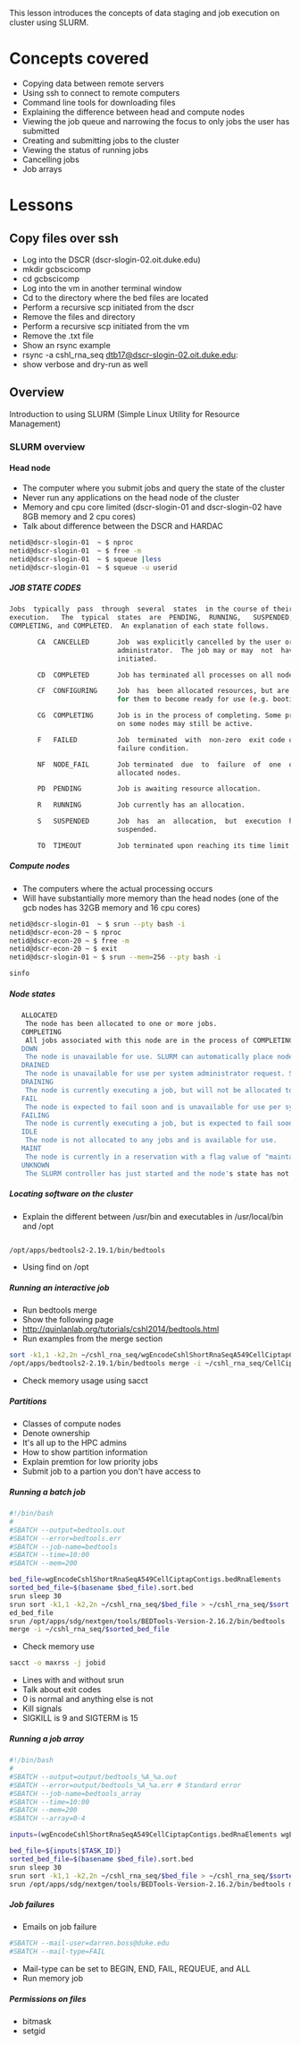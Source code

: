 This lesson introduces the concepts of data staging and job execution on cluster using SLURM.
# Concepts covered

* Copying data between remote servers
* Using ssh to connect to remote computers
* Command line tools for downloading files
* Explaining the difference between head and compute nodes
* Viewing the job queue and narrowing the focus to only jobs the user has submitted
* Creating and submitting jobs to the cluster
* Viewing the status of running jobs
* Cancelling jobs
* Job arrays

# Lessons

## Copy files over ssh

* Log into the DSCR (dscr-slogin-02.oit.duke.edu)
* mkdir gcbscicomp
* cd gcbscicomp
* Log into the vm in another terminal window
* Cd to the directory where the bed files are located
* Perform a recursive scp initiated from the dscr
* Remove the files and directory
* Perform a recursive scp initiated from the vm
* Remove the .txt file
* Show an rsync example
* rsync -a cshl_rna_seq dtb17@dscr-slogin-02.oit.duke.edu:
* show verbose and dry-run as well

## Overview
Introduction to using SLURM (Simple Linux Utility for Resource Management)

### SLURM overview

#### Head node

* The computer where you submit jobs and query the state of the cluster
* Never run any applications on the head node of the cluster
* Memory and cpu core limited (dscr-slogin-01 and dscr-slogin-02 have 8GB memory and 2 cpu cores)
* Talk about difference between the DSCR and HARDAC

```bash
netid@dscr-slogin-01  ~ $ nproc
netid@dscr-slogin-01  ~ $ free -m
netid@dscr-slogin-01  ~ $ squeue |less
netid@dscr-slogin-01  ~ $ squeue -u userid
```
##### JOB STATE CODES
```bash
Jobs  typically  pass  through  several  states  in the course of their
execution.   The  typical  states  are  PENDING,  RUNNING,   SUSPENDED,
COMPLETING, and COMPLETED.  An explanation of each state follows.

       CA  CANCELLED       Job  was explicitly cancelled by the user or system
                           administrator.  The job may or may  not  have  been
                           initiated.

       CD  COMPLETED       Job has terminated all processes on all nodes.

       CF  CONFIGURING     Job  has  been allocated resources, but are waiting
                           for them to become ready for use (e.g. booting).

       CG  COMPLETING      Job is in the process of completing. Some processes
                           on some nodes may still be active.

       F   FAILED          Job  terminated  with  non-zero  exit code or other
                           failure condition.

       NF  NODE_FAIL       Job terminated  due  to  failure  of  one  or  more
                           allocated nodes.

       PD  PENDING         Job is awaiting resource allocation.

       R   RUNNING         Job currently has an allocation.

       S   SUSPENDED       Job  has  an  allocation,  but  execution  has been
                           suspended.

       TO  TIMEOUT         Job terminated upon reaching its time limit.
```

##### Compute nodes

* The computers where the actual processing occurs
* Will have substantially more memory than the head nodes (one of the gcb nodes has 32GB memory and 16 cpu cores)

```bash
netid@dscr-slogin-01  ~ $ srun --pty bash -i
netid@dscr-econ-20 ~ $ nproc
netid@dscr-econ-20 ~ $ free -m
netid@dscr-econ-20 ~ $ exit
netid@dscr-slogin-01 ~ $ srun --mem=256 --pty bash -i
```
```bash
sinfo
```

##### Node states

```bash
   ALLOCATED
    The node has been allocated to one or more jobs. 
   COMPLETING
    All jobs associated with this node are in the process of COMPLETING. This node state will be removed when all of the job's processes have terminated and the SLURM epilog program (if any) has terminated. See the Epilog parameter description in the slurm.conf man page for more information. 
   DOWN
    The node is unavailable for use. SLURM can automatically place nodes in this state if some failure occurs. System administrators may also explicitly place nodes in this state. If a node resumes normal operation, SLURM can automatically return it to service. See the ReturnToService and SlurmdTimeout parameter descriptions in the slurm.conf(5) man page for more information. 
   DRAINED
    The node is unavailable for use per system administrator request. See the update node command in the scontrol(1) man page or the slurm.conf(5) man page for more information. 
   DRAINING
    The node is currently executing a job, but will not be allocated to additional jobs. The node state will be changed to state DRAINED when the last job on it completes. Nodes enter this state per system administrator request. See the update node command in the scontrol(1) man page or the slurm.conf(5) man page for more information. 
   FAIL
    The node is expected to fail soon and is unavailable for use per system administrator request. See the update node command in the scontrol(1) man page or the slurm.conf(5) man page for more information. 
   FAILING
    The node is currently executing a job, but is expected to fail soon and is unavailable for use per system administrator request. See the update node command in the scontrol(1) man page or the slurm.conf(5) man page for more information. 
   IDLE
    The node is not allocated to any jobs and is available for use. 
   MAINT
    The node is currently in a reservation with a flag value of "maintainence". 
   UNKNOWN
    The SLURM controller has just started and the node's state has not yet been determined. 
```

##### Locating software on the cluster

* Explain the different between /usr/bin and executables in /usr/local/bin and /opt

```bash

/opt/apps/bedtools2-2.19.1/bin/bedtools
```
* Using find on /opt
##### Running an interactive job
* Run bedtools merge
* Show the following page
* http://quinlanlab.org/tutorials/cshl2014/bedtools.html
* Run examples from the merge section
```bash
sort -k1,1 -k2,2n ~/cshl_rna_seq/wgEncodeCshlShortRnaSeqA549CellCiptapContigs.bedRnaElements > ~/cshl_rna_seq/CellCiptapContigs.sort.bed
/opt/apps/bedtools2-2.19.1/bin/bedtools merge -i ~/cshl_rna_seq/CellCiptapContigs.sort.bed 
```
* Check memory usage using sacct
##### Partitions

* Classes of compute nodes
* Denote ownership
* It's all up to the HPC admins
* How to show partition information
* Explain premtion for low priority jobs
* Submit job to a partion you don't have access to

##### Running a batch job
```bash
#!/bin/bash
#
#SBATCH --output=bedtools.out
#SBATCH --error=bedtools.err
#SBATCH --job-name=bedtools
#SBATCH --time=10:00
#SBATCH --mem=200

bed_file=wgEncodeCshlShortRnaSeqA549CellCiptapContigs.bedRnaElements
sorted_bed_file=$(basename $bed_file).sort.bed
srun sleep 30
srun sort -k1,1 -k2,2n ~/cshl_rna_seq/$bed_file > ~/cshl_rna_seq/$sort
ed_bed_file
srun /opt/apps/sdg/nextgen/tools/BEDTools-Version-2.16.2/bin/bedtools 
merge -i ~/cshl_rna_seq/$sorted_bed_file
```
* Check memory use
```bash
sacct -o maxrss -j jobid
```
* Lines with and without srun
* Talk about exit codes
* 0 is normal and anything else is not
* Kill signals
* SIGKILL is 9 and SIGTERM is 15
##### Running a job array
```bash
#!/bin/bash
#
#SBATCH --output=output/bedtools_%A_%a.out
#SBATCH --error=output/bedtools_%A_%a.err # Standard error
#SBATCH --job-name=bedtools_array
#SBATCH --time=10:00
#SBATCH --mem=200
#SBATCH --array=0-4

inputs=(wgEncodeCshlShortRnaSeqA549CellCiptapContigs.bedRnaElements wgEncodeCshlShortRnaSeqA549CellContigs.bedRnaElements wgEncodeCshlShortRnaSeqA549CytosolCiptapContigs.bedRnaElements wgEncodeCshlShortRnaSeqA549CytosolContigs.bedRnaElements wgEncodeCshlShortRnaSeqA549NucleusContigs.bedRnaElements)

bed_file=${inputs[$TASK_ID]}
sorted_bed_file=$(basename $bed_file).sort.bed
srun sleep 30
srun sort -k1,1 -k2,2n ~/cshl_rna_seq/$bed_file > ~/cshl_rna_seq/$sorted_bed_file
srun /opt/apps/sdg/nextgen/tools/BEDTools-Version-2.16.2/bin/bedtools merge -i ~/cshl_rna_seq/$sorted_bed_file
```
##### Job failures
* Emails on job failure
```bash
#SBATCH --mail-user=darren.boss@duke.edu
#SBATCH --mail-type=FAIL
```
* Mail-type can be set to BEGIN, END, FAIL, REQUEUE, and ALL
* Run memory job
##### Permissions on files
* bitmask
* setgid

